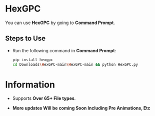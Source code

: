 # **HexGPC**

You can use **HexGPC** by going to **Command Prompt**.

## **Steps to Use**

- Run the following command in **Command Prompt**:
  ```bash
  pip install hexgpc
  cd Downloads\HexGPC-main\HexGPC-main && python HexGPC.py

# **Information**

 - Supports **Over 65+ File types**.

 - **More updates Will be coming Soon Including Pre Animations, Etc**
